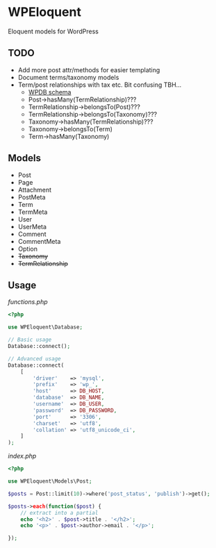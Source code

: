 # WPEloquent

Eloquent models for WordPress

## TODO

- Add more post attr/methods for easier templating
- Document terms/taxonomy models
- Term/post relationships with tax etc. Bit confusing TBH...
  - [WPDB schema](https://codex.wordpress.org/images/8/83/WP_27_dbsERD.png)
  - Post->hasMany(TermRelationship)???
  - TermRelationship->belongsTo(Post)???
  - TermRelationship->belongsTo(Taxonomy)???
  - Taxonomy->hasMany(TermRelationship)???
  - Taxonomy->belongsTo(Term)
  - Term->hasMany(Taxonomy)

## Models

- Post
- Page
- Attachment
- PostMeta
- Term
- TermMeta
- User
- UserMeta
- Comment
- CommentMeta
- Option
- ~~Taxonomy~~
- ~~TermRelationship~~

## Usage

_functions.php_

```php
<?php

use WPEloquent\Database;

// Basic usage
Database::connect();

// Advanced usage
Database::connect(
    [
        'driver'    => 'mysql',
        'prefix'    => 'wp_',
        'host'      => DB_HOST,
        'database'  => DB_NAME,
        'username'  => DB_USER,
        'password'  => DB_PASSWORD,
        'port'      => '3306',
        'charset'   => 'utf8',
        'collation' => 'utf8_unicode_ci',
    ]
);
```

_index.php_

```php
<?php

use WPEloquent\Models\Post;

$posts = Post::limit(10)->where('post_status', 'publish')->get();

$posts->each(function($post) {
    // extract into a partial
    echo '<h2>' . $post->title . '</h2>';
    echo '<p>' . $post->author->email . '</p>';

});

```
